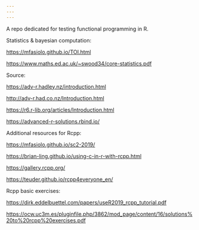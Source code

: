 ```yaml
---
---
---
```


A repo dedicated for testing functional programming in R.

Statistics & bayesian computation:

<https://mfasiolo.github.io/TOI.html>

<https://www.maths.ed.ac.uk/~swood34/core-statistics.pdf>

Source:

<https://adv-r.hadley.nz/introduction.html>

<http://adv-r.had.co.nz/Introduction.html>

<https://r6.r-lib.org/articles/Introduction.html>

<https://advanced-r-solutions.rbind.io/>

Additional resources for Rcpp:

<https://mfasiolo.github.io/sc2-2019/>

<https://brian-ling.github.io/using-c-in-r-with-rcpp.html>

<https://gallery.rcpp.org/>

<https://teuder.github.io/rcpp4everyone_en/>

Rcpp basic exercises:

<https://dirk.eddelbuettel.com/papers/useR2019_rcpp_tutorial.pdf>

<https://ocw.uc3m.es/pluginfile.php/3862/mod_page/content/16/solutions%20to%20rcpp%20exercises.pdf>
